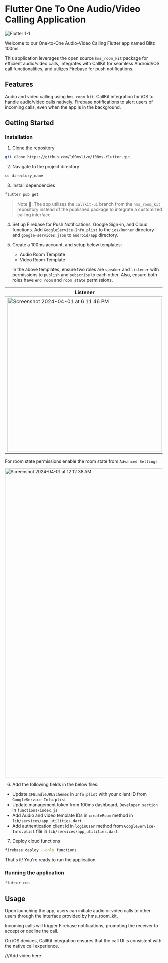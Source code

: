 # Flutter One To One Audio/Video Calling Application
![Flutter 1-1](https://github.com/100mslive/100ms-flutter/assets/93931528/41816a5b-a3f4-4ed9-b16c-1b3caf91670f)


Welcome to our One-to-One Audio-Video Calling Flutter app named Blitz 100ms.


This application leverages the open source `hms_room_kit` package for efficient audio/video calls, integrates with CallKit for seamless Android/iOS call functionalities, and utilizes Firebase for push notifications.

## Features
Audio and video calling using `hms_room_kit`.
CallKit integration for iOS to handle audio/video calls natively.
Firebase notifications to alert users of incoming calls, even when the app is in the background.

## Getting Started

### Installation

1. Clone the repository

```bash
git clone https://github.com/100mslive/100ms-flutter.git
```

2. Navigate to the project directory

```bash
cd directory_name
```

3. Install dependencies

```bash
flutter pub get
```

> Note 🔑: The app utilizes the `callkit-ui` branch from the `hms_room_kit` repository instead of the published package to integrate a customized calling interface.

4. Set up Firebase for Push Notifications, Google Sign-in, and Cloud functions. Add `GoogleService-Info.plist` to the `ios/Runner` directory and `google-services.json` to `android/app` directory.

5. Create a 100ms account, and setup below templates:

    - Audio Room Template 
    - Video Room Template

    In the above templates, ensure two roles are `speaker` and `listener` with permissions to `publish` and `subscribe` to each other. Also, ensure both roles have `end room` and `room state` permissions.

| Listener | Speaker |
|----------|---------|
|  <img width="494" alt="Screenshot 2024-04-01 at 6 11 46 PM" src="https://github.com/100mslive/100ms-flutter/assets/93931528/c3cfaa68-1872-44a5-91fe-37af8a7232ca"> | <img width="494" alt="Screenshot 2024-04-01 at 6 12 03 PM" src="https://github.com/100mslive/100ms-flutter/assets/93931528/90f24e52-a83c-488f-b753-9bc9bc47ba0f"> |

For room state permissions enable the room state from `Advanced Settings`


<img width="989" alt="Screenshot 2024-04-01 at 12 12 38 AM" src="https://github.com/100mslive/100ms-flutter/assets/93931528/cde6f46e-bc5b-4c06-bc08-edc461871b04">


6. Add the following fields in the below files:

  - Update `CFBundleURLSchemes` in `Info.plist` with your client ID from `GoogleService-Info.plist`
  - Update management token from 100ms dashboard, `Developer section` in `functions/index.js`
  - Add Audio and video template IDs in `createRoom` method in `lib/services/app_utilities.dart`
  - Add authentication client id in `loginUser` method from `GoogleService-Info.plist` file in `lib/services/app_utilities.dart`

7. Deploy cloud functions

```bash
firebase deploy --only functions
```

That's it! You're ready to run the application.

### Running the application

```bash
flutter run
```

## Usage

Upon launching the app, users can initiate audio or video calls to other users through the interface provided by hms_room_kit.

Incoming calls will trigger Firebase notifications, prompting the receiver to accept or decline the call. 

On iOS devices, CallKit integration ensures that the call UI is consistent with the native call experience.

///Add video here
